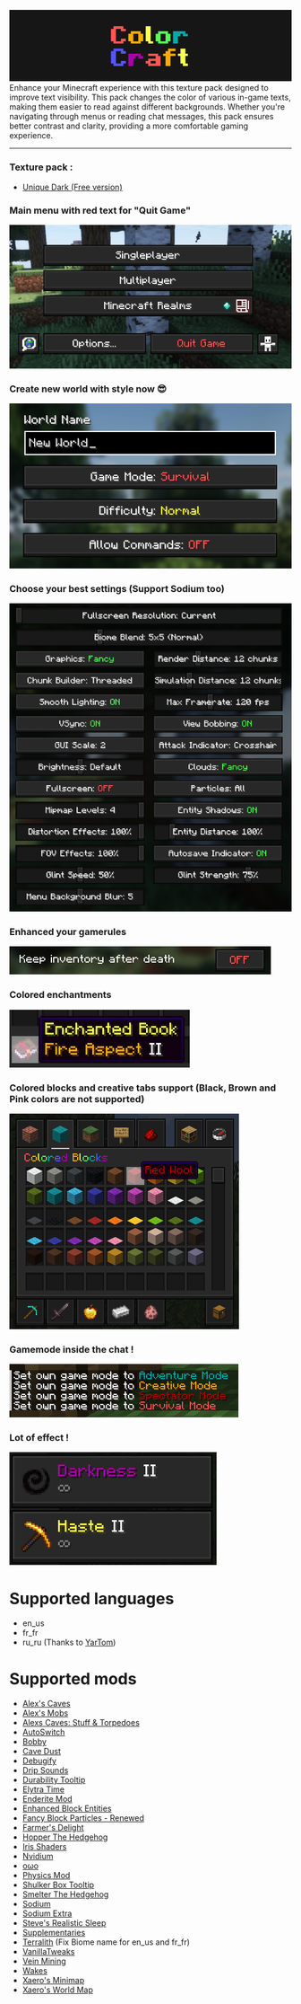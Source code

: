 ![ColorCraft](https://github.com/JustArthur/ColorCraft/blob/main/images/banner.png?raw=true)
Enhance your Minecraft experience with this texture pack designed to improve text visibility. This pack changes the color of various in-game texts, making them easier to read against different backgrounds. Whether you're navigating through menus or reading chat messages, this pack ensures better contrast and clarity, providing a more comfortable gaming experience.

---
### Texture pack :
- [Unique Dark (Free version)](https://modrinth.com/resourcepack/unique-dark)

### Main menu with red text for "Quit Game"
![Quit Game is now red](https://github.com/JustArthur/ColorCraft/blob/main/images/MainMenu_en.png?raw=true)

### Create new world with style now 😎
![Create new world](https://github.com/JustArthur/ColorCraft/blob/main/images/CreateWorld_en.png?raw=true)

### Choose your best settings (Support Sodium too)
![Colors for settings](https://github.com/JustArthur/ColorCraft/blob/main/images/Settings_en.png?raw=true)

### Enhanced your gamerules
![Gamerules support](https://github.com/JustArthur/ColorCraft/blob/main/images/Gamerules_en.png?raw=true)

### Colored enchantments
![Enchantments support](https://github.com/JustArthur/ColorCraft/blob/main/images/Enchantment_en.png?raw=true)

### Colored blocks and creative tabs support (Black, Brown and Pink colors are not supported)
![Colored Blocks support](https://github.com/JustArthur/ColorCraft/blob/main/images/CreativeTabs_en.png?raw=true)

### Gamemode inside the chat !
![Chat](https://github.com/JustArthur/ColorCraft/blob/main/images/Gamemode_en.png?raw=true)

### Lot of effect !
![Effects](https://github.com/JustArthur/ColorCraft/blob/main/images/EffectSupport_en.png?raw=true)

# Supported languages
- en_us
- fr_fr
- ru_ru (Thanks to [YarTom](https://modrinth.com/user/YarTom))

# Supported mods
- [Alex's Caves](https://modrinth.com/mod/alexs-caves)
- [Alex's Mobs](https://modrinth.com/mod/alexs-mobs)
- [Alexs Caves: Stuff & Torpedoes](https://modrinth.com/mod/alexscaves-torpedoes)
- [AutoSwitch](https://modrinth.com/mod/autoswitch)
- [Bobby](https://modrinth.com/mod/bobby)
- [Cave Dust](https://modrinth.com/mod/cave-dust)
- [Debugify](https://modrinth.com/mod/debugify)
- [Drip Sounds](https://modrinth.com/mod/dripsounds-fabric)
- [Durability Tooltip](https://modrinth.com/mod/durability-tooltip)
- [Elytra Time](https://modrinth.com/mod/elytratime)
- [Enderite Mod](https://modrinth.com/mod/enderite-mod)
- [Enhanced Block Entities](https://modrinth.com/mod/ebe)
- [Fancy Block Particles - Renewed](https://modrinth.com/mod/fbp-renewed)
- [Farmer's Delight](https://modrinth.com/mod/farmers-delight)
- [Hopper The Hedgehog](https://modrinth.com/mod/hopper-the-hedgehog)
- [Iris Shaders](https://modrinth.com/mod/iris)
- [Nvidium](https://modrinth.com/mod/nvidium)
- [oωo](https://modrinth.com/mod/owo-lib)
- [Physics Mod](https://modrinth.com/mod/physicsmod)
- [Shulker Box Tooltip](https://modrinth.com/mod/shulkerboxtooltip)
- [Smelter The Hedgehog](https://modrinth.com/mod/smelter-the-hedgehog)
- [Sodium](https://modrinth.com/mod/sodium)
- [Sodium Extra](https://modrinth.com/mod/sodium-extra)
- [Steve's Realistic Sleep](https://modrinth.com/mod/stevesrealisticsleep)
- [Supplementaries](https://modrinth.com/mod/supplementaries)
- [Terralith](https://modrinth.com/datapack/terralith) (Fix Biome name for en_us and fr_fr)
- [VanillaTweaks](https://modrinth.com/mod/vanillatweaks)
- [Vein Mining](https://modrinth.com/mod/vein-mining)
- [Wakes](https://modrinth.com/mod/wakes)
- [Xaero's Minimap](https://modrinth.com/mod/xaeros-minimap)
- [Xaero's World Map](https://modrinth.com/mod/xaeros-world-map)